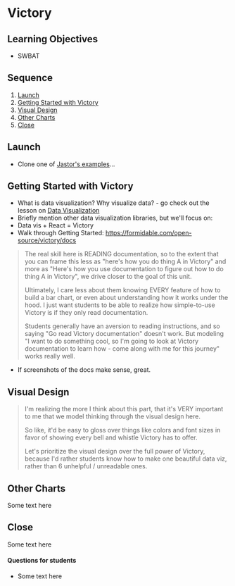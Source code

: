 # Victory

## Learning Objectives

- SWBAT 

## Sequence

1. [Launch](#launch)
2. [Getting Started with Victory](#getting-started-with-victory)
3. [Visual Design](#visual-design)
4. [Other Charts](#other-charts)
5. [Close](#close)

## Launch

* Clone one of [Jastor's examples]()...

## Getting Started with Victory

- What is data visualization? Why visualize data? - go check out the lesson on [Data Visualization](./data/visualization.md)
- Briefly mention other data visualization libraries, but we'll focus on:
- Data vis + React = Victory
- Walk through Getting Started: https://formidable.com/open-source/victory/docs

> The real skill here is READING documentation, so to the extent that you can frame this less as "here's how you do thing A in Victory" and more as "Here's how you use documentation to figure out how to do thing A in Victory", we drive closer to the goal of this unit.
>
> Ultimately, I care less about them knowing EVERY feature of how to build a bar chart, or even about understanding how it works under the hood. I just want students to be able to realize how simple-to-use Victory is if they only read documentation.
>
> Students generally have an aversion to reading instructions, and so saying "Go read Victory documentation" doesn't work. But modeling "I want to do something cool, so I'm going to look at Victory documentation to learn how - come along with me for this journey" works really well.

- If screenshots of the docs make sense, great.

## Visual Design

> I'm realizing the more I think about this part, that it's VERY important to me that we model thinking through the visual design here.
>
> So like, it'd be easy to gloss over things like colors and font sizes in favor of showing every bell and whistle Victory has to offer.
>
> Let's prioritize the visual design over the full power of Victory, because I'd rather students know how to make one beautiful data viz, rather than 6 unhelpful / unreadable ones.

## Other Charts

Some text here

## Close

Some text here

#### Questions for students

- Some text here
